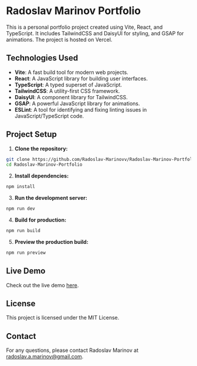 # Radoslav Marinov Portfolio

This is a personal portfolio project created using Vite, React, and TypeScript. It includes TailwindCSS and DaisyUI for styling, and GSAP for animations. The project is hosted on Vercel.

## Technologies Used

- **Vite**: A fast build tool for modern web projects.
- **React**: A JavaScript library for building user interfaces.
- **TypeScript**: A typed superset of JavaScript.
- **TailwindCSS**: A utility-first CSS framework.
- **DaisyUI**: A component library for TailwindCSS.
- **GSAP**: A powerful JavaScript library for animations.
- **ESLint**: A tool for identifying and fixing linting issues in JavaScript/TypeScript code.

## Project Setup

1. **Clone the repository:**

```bash
git clone https://github.com/Radoslav-Marinovv/Radoslav-Marinov-Portfolio.git
cd Radoslav-Marinov-Portfolio
```

2. **Install dependencies:**

```bash
npm install
```

3. **Run the development server:**

```bash
npm run dev
```

4. **Build for production:**

```bash
npm run build
```

5. **Preview the production build:**

```bash
npm run preview
```

## Live Demo

Check out the live demo [here](https://radoslav-marinov-portfolio.vercel.app/).

## License

This project is licensed under the MIT License.

## Contact

For any questions, please contact Radoslav Marinov at [radoslav.a.marinov@gmail.com](mailto:radoslav.a.marinov@gmail.com).
